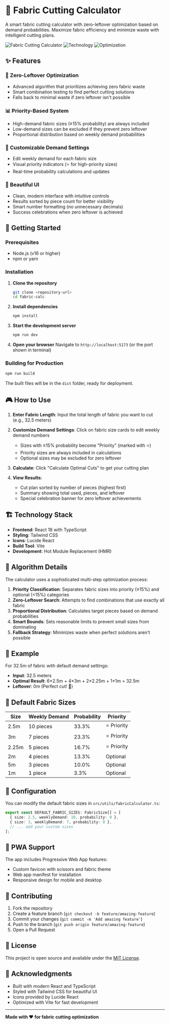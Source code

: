 # 📐 Fabric Cutting Calculator

A smart fabric cutting calculator with zero-leftover optimization based on demand probabilities. Maximize fabric efficiency and minimize waste with intelligent cutting plans.

![Fabric Cutting Calculator](https://img.shields.io/badge/Type-Web_Application-blue) ![Technology](https://img.shields.io/badge/Tech-React_TypeScript-61dafb) ![Optimization](https://img.shields.io/badge/Feature-Zero_Leftover-green)

## ✨ Features

### 🎯 **Zero-Leftover Optimization**
- Advanced algorithm that prioritizes achieving zero fabric waste
- Smart combination testing to find perfect cutting solutions
- Falls back to minimal waste if zero leftover isn't possible

### 📊 **Priority-Based System**
- High-demand fabric sizes (≥15% probability) are always included
- Low-demand sizes can be excluded if they prevent zero leftover
- Proportional distribution based on weekly demand probabilities

### 🔧 **Customizable Demand Settings**
- Edit weekly demand for each fabric size
- Visual priority indicators (⭐ for high-priority sizes)
- Real-time probability calculations and updates

### 🎨 **Beautiful UI**
- Clean, modern interface with intuitive controls
- Results sorted by piece count for better visibility
- Smart number formatting (no unnecessary decimals)
- Success celebrations when zero leftover is achieved

## 🚀 Getting Started

### Prerequisites
- Node.js (v16 or higher)
- npm or yarn

### Installation

1. **Clone the repository**
   ```bash
   git clone <repository-url>
   cd fabric-calc
   ```

2. **Install dependencies**
   ```bash
   npm install
   ```

3. **Start the development server**
   ```bash
   npm run dev
   ```

4. **Open your browser**
   Navigate to `http://localhost:5173` (or the port shown in terminal)

### Building for Production

```bash
npm run build
```

The built files will be in the `dist` folder, ready for deployment.

## 🎮 How to Use

1. **Enter Fabric Length**: Input the total length of fabric you want to cut (e.g., 32.5 meters)

2. **Customize Demand Settings**: Click on fabric size cards to edit weekly demand numbers
   - Sizes with ≥15% probability become "Priority" (marked with ⭐)
   - Priority sizes are always included in calculations
   - Optional sizes may be excluded for zero leftover

3. **Calculate**: Click "Calculate Optimal Cuts" to get your cutting plan

4. **View Results**: 
   - Cut plan sorted by number of pieces (highest first)
   - Summary showing total used, pieces, and leftover
   - Special celebration banner for zero leftover achievements

## 🏗️ Technology Stack

- **Frontend**: React 18 with TypeScript
- **Styling**: Tailwind CSS
- **Icons**: Lucide React
- **Build Tool**: Vite
- **Development**: Hot Module Replacement (HMR)

## 🧮 Algorithm Details

The calculator uses a sophisticated multi-step optimization process:

1. **Priority Classification**: Separates fabric sizes into priority (≥15%) and optional (<15%) categories
2. **Zero-Leftover Search**: Attempts to find combinations that use exactly all fabric
3. **Proportional Distribution**: Calculates target pieces based on demand probabilities
4. **Smart Bounds**: Sets reasonable limits to prevent small sizes from dominating
5. **Fallback Strategy**: Minimizes waste when perfect solutions aren't possible

## 📝 Example

For 32.5m of fabric with default demand settings:
- **Input**: 32.5 meters
- **Optimal Result**: 6×2.5m + 4×3m + 2×2.25m + 1×1m = 32.5m
- **Leftover**: 0m (Perfect cut! 🎯)

## 🎨 Default Fabric Sizes

| Size | Weekly Demand | Probability | Priority |
|------|---------------|-------------|----------|
| 2.5m | 10 pieces | 33.3% | ⭐ Priority |
| 3m | 7 pieces | 23.3% | ⭐ Priority |
| 2.25m | 5 pieces | 16.7% | ⭐ Priority |
| 2m | 4 pieces | 13.3% | Optional |
| 5m | 3 pieces | 10.0% | Optional |
| 1m | 1 piece | 3.3% | Optional |

## 🔧 Configuration

You can modify the default fabric sizes in `src/utils/fabricCalculator.ts`:

```typescript
export const DEFAULT_FABRIC_SIZES: FabricSize[] = [
  { size: 2.5, weeklyDemand: 10, probability: 0 },
  { size: 3, weeklyDemand: 7, probability: 0 },
  // ... add your custom sizes
];
```

## 📱 PWA Support

The app includes Progressive Web App features:
- Custom favicon with scissors and fabric theme
- Web app manifest for installation
- Responsive design for mobile and desktop

## 🤝 Contributing

1. Fork the repository
2. Create a feature branch (`git checkout -b feature/amazing-feature`)
3. Commit your changes (`git commit -m 'Add amazing feature'`)
4. Push to the branch (`git push origin feature/amazing-feature`)
5. Open a Pull Request

## 📄 License

This project is open source and available under the [MIT License](LICENSE).

## 🙏 Acknowledgments

- Built with modern React and TypeScript
- Styled with Tailwind CSS for beautiful UI
- Icons provided by Lucide React
- Optimized with Vite for fast development

---

**Made with ❤️ for fabric cutting optimization**
